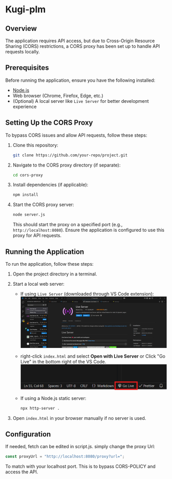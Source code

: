 # Kugi-plm

## Overview

The application requires API access, but due to Cross-Origin Resource Sharing (CORS) restrictions, a CORS proxy has been set up to handle API requests locally.

## Prerequisites

Before running the application, ensure you have the following installed:

- [Node.js](https://nodejs.org/)
- Web browser (Chrome, Firefox, Edge, etc.)
- (Optional) A local server like `Live Server` for better development experience

## Setting Up the CORS Proxy

To bypass CORS issues and allow API requests, follow these steps:

1. Clone this repository:

   ```sh
   git clone https://github.com/your-repo/project.git
   ```

2. Navigate to the CORS proxy directory (if separate):

   ```sh
   cd cors-proxy
   ```

3. Install dependencies (if applicable):

   ```sh
   npm install
   ```

4. Start the CORS proxy server:

   ```sh
   node server.js
   ```

   This should start the proxy on a specified port (e.g., `http://localhost:8080`). Ensure the application is configured to use this proxy for API requests.

## Running the Application

To run the application, follow these steps:

1. Open the project directory in a terminal.
2. Start a local web server:

   - If using `Live Server` (downloaded through VS Code extension):
     ![Live Server](assets/images/liveserver.png)

   - right-click `index.html` and select **Open with Live Server** or Click "Go Live" in the bottom right of the VS Code.
     ![Turn on Live Server](assets/images/liverserver2.png)
   - If using a Node.js static server:
     ```sh
     npx http-server .
     ```

3. Open `index.html` in your browser manually if no server is used.

## Configuration

If needed, fetch can be edited in script.js.
simply change the proxy Url:

```js
const proxyUrl = "http://localhost:8080/proxy?url=";
```

To match with your localhost port. This is to bypass CORS-POLICY and access the API.
